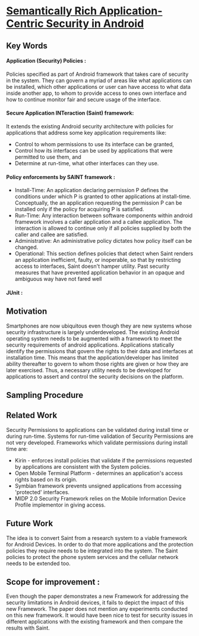# [Semantically Rich Application-Centric Security in Android](http://www.enck.org/pubs/acsac09.pdf)

## Key Words

#### Application (Security) Policies :
Policies specified as part of Android framework that takes care of security in the system. They can govern a myriad of areas like what applications can be installed, which other applications or user can have access to what data inside another app, to whom to provide access to ones own interface and how to continue monitor fair and secure usage of the interface.

#### Secure Application INTeraction (Saint) framework:
It extends the existing Android security architecture with policies for applications that address some key application requirements like:
  * Control to whom permissions to use its interface can be granted,
  * Control how its interfaces can be used by applications that were permitted to use them, and 
  * Determine at run-time, what other interfaces can they use.


#### Policy enforcements by SAINT framework : 
  * Install-Time: An application declaring permission P defines the conditions under which P is granted to other applications at install-time. Conceptually, the an application requesting the permission P can be installed only if the policy for acquiring P is satisfied.
  * Run-Time: Any interaction between software components within android framework involves a caller application and a callee application. The interaction is allowed to continue only if all policies supplied by both the caller and callee are satisfied.
  * Administrative: An administrative policy dictates how policy itself can be changed.
  * Operational: This section defines policies that detect when Saint renders an application inefficient, faulty, or inoperable, so that by restricting access to interfaces, Saint doesn't hamper utility. Past security measures that have prevented application behavior in an opaque and ambiguous way have not fared well

#### JUnit : 

 
## Motivation
Smartphones are now ubiquitous even though they are new systems whose security infrastructure is largely underdeveloped.
The existing Android operating system needs to be augmented with a framework to meet the security requirements of android applications.
Applications statically identify the permissions that govern the rights to their data and interfaces at installation time.
This means that the application/developer has limited ability thereafter to govern to whom those rights are given or how they are later exercised.
Thus, a necessary utility needs to be developed for applications to assert and control the security decisions on the platform.

## Sampling Procedure 


## Related Work
Security Permissions to applications can be validated during install time or during run-time. Systems for run-time validation of Security Permissions are not very developed. Frameworks which validate permissions during install time are:
* Kirin - enforces install policies that validate if the permissions requested by applications are consistent with the System policies.
* Open Mobile Terminal Platform - determines an application's access rights based on its origin.
* Symbian framework prevents unsigned applications from accessing 'protected' interfaces.
* MIDP 2.0 Security Framework relies on the Mobile Information Device Profile implementor in giving access.

## Future Work
The idea is to convert Saint from a research system to a viable framework for Android Devices. In order to do that more applications and the protection policies they require needs to be integrated into the system. The Saint policies to protect the phone system services and the cellular network needs to be extended too.

## Scope for improvement :
Even though the paper demonstrates a new Framework for addressing the security limitations in Android devices, it fails to depict the impact of this new Framework. The paper does not mention any experiments conducted on this new framework. It would have been nice to test for security issues in different applications with the existing framework and then compare the results with Saint.
